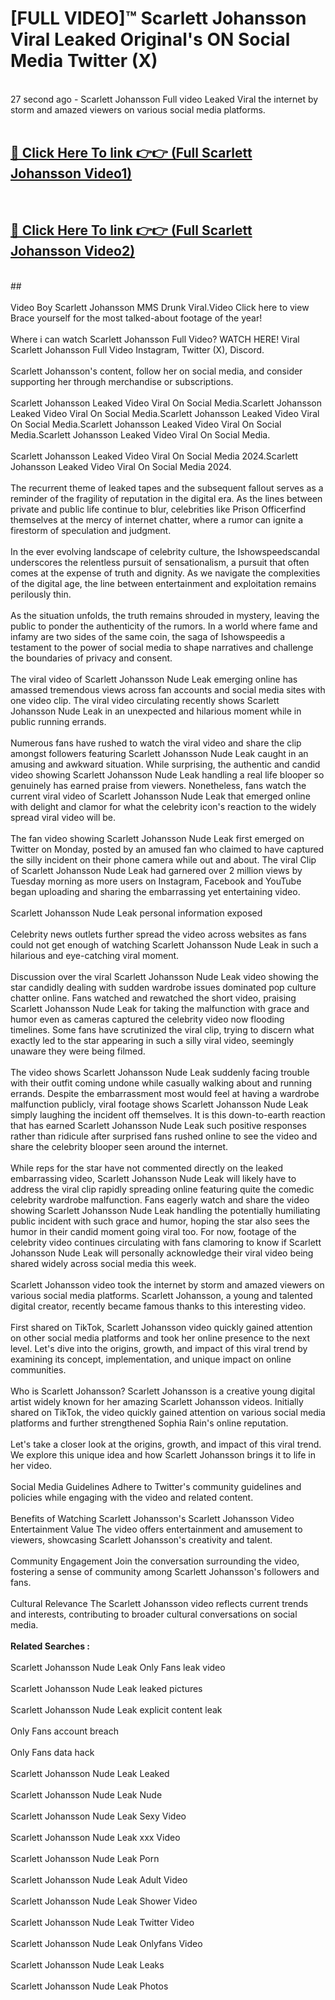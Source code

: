 # [FULL VIDEO]™ Scarlett Johansson Viral Leaked Original's ON Social Media Twitter (X) <br>
<br>
27 second ago - Scarlett Johansson Full video Leaked Viral the internet by storm and amazed viewers on various social media platforms.<br>

 <br>

##  <a href="https://play.123hd.live?title=Full Scarlett_Johansson&ref=git">🔴 Click Here To link 👉👉 (Full Scarlett Johansson Video1)</a><br>
  <br>

##  <a href="https://play.123hd.live?title=Full Scarlett_Johansson&ref=git">🔴 Click Here To link 👉👉 (Full Scarlett Johansson Video2)</a><br>
  <br>
  ##


  <br>

  <br>
Video Boy Scarlett Johansson MMS Drunk Viral.Video Click here to view Brace yourself for the most talked-about footage of the year!
<br><br>
Where i can watch Scarlett Johansson Full Video? WATCH HERE! Viral Scarlett Johansson Full Video Instagram, Twitter (X), Discord.
<br><br>
Scarlett Johansson's content, follow her on social media, and consider supporting her through merchandise or subscriptions.
<br><br>
Scarlett Johansson Leaked Video Viral On Social Media.Scarlett Johansson Leaked Video Viral On Social Media.Scarlett Johansson Leaked Video Viral On Social Media.Scarlett Johansson Leaked Video Viral On Social Media.Scarlett Johansson Leaked Video Viral On Social Media.
<br><br>
Scarlett Johansson Leaked Video Viral On Social Media 2024.Scarlett Johansson Leaked Video Viral On Social Media 2024.
<br><br>
The recurrent theme of leaked tapes and the subsequent fallout serves as a reminder of the fragility of reputation in the digital era. As the lines between private and public life continue to blur, celebrities like Prison Officerfind themselves at the mercy of internet chatter, where a rumor can ignite a firestorm of speculation and judgment.
<br><br>
In the ever evolving landscape of celebrity culture, the Ishowspeedscandal underscores the relentless pursuit of sensationalism, a pursuit that often comes at the expense of truth and dignity. As we navigate the complexities of the digital age, the line between entertainment and exploitation remains perilously thin.
<br><br>
As the situation unfolds, the truth remains shrouded in mystery, leaving the public to ponder the authenticity of the rumors. In a world where fame and infamy are two sides of the same coin, the saga of Ishowspeedis a testament to the power of social media to shape narratives and challenge the boundaries of privacy and consent.
<br><br>
The viral video of Scarlett Johansson Nude Leak emerging online has amassed tremendous views across fan accounts and social media sites with one video clip. The viral video circulating recently shows Scarlett Johansson Nude Leak in an unexpected and hilarious moment while in public running errands.
<br><br>
Numerous fans have rushed to watch the viral video and share the clip amongst followers featuring Scarlett Johansson Nude Leak caught in an amusing and awkward situation. While surprising, the authentic and candid video showing Scarlett Johansson Nude Leak handling a real life blooper so genuinely has earned praise from viewers. Nonetheless, fans watch the current viral video of Scarlett Johansson Nude Leak that emerged online with delight and clamor for what the celebrity icon's reaction to the widely spread viral video will be.
<br><br>
The fan video showing Scarlett Johansson Nude Leak first emerged on Twitter on Monday, posted by an amused fan who claimed to have captured the silly incident on their phone camera while out and about. The viral Clip of Scarlett Johansson Nude Leak had garnered over 2 million views by Tuesday morning as more users on Instagram, Facebook and YouTube began uploading and sharing the embarrassing yet entertaining video.
<br><br>
Scarlett Johansson Nude Leak personal information exposed
<br><br>
Celebrity news outlets further spread the video across websites as fans could not get enough of watching Scarlett Johansson Nude Leak in such a hilarious and eye-catching viral moment.
<br><br>
Discussion over the viral Scarlett Johansson Nude Leak video showing the star candidly dealing with sudden wardrobe issues dominated pop culture chatter online. Fans watched and rewatched the short video, praising Scarlett Johansson Nude Leak for taking the malfunction with grace and humor even as cameras captured the celebrity video now flooding timelines. Some fans have scrutinized the viral clip, trying to discern what exactly led to the star appearing in such a silly viral video, seemingly unaware they were being filmed.
<br><br>
The video shows Scarlett Johansson Nude Leak suddenly facing trouble with their outfit coming undone while casually walking about and running errands. Despite the embarrassment most would feel at having a wardrobe malfunction publicly, viral footage shows Scarlett Johansson Nude Leak simply laughing the incident off themselves. It is this down-to-earth reaction that has earned Scarlett Johansson Nude Leak such positive responses rather than ridicule after surprised fans rushed online to see the video and share the celebrity blooper seen around the internet.
<br><br>
While reps for the star have not commented directly on the leaked embarrassing video, Scarlett Johansson Nude Leak will likely have to address the viral clip rapidly spreading online featuring quite the comedic celebrity wardrobe malfunction. Fans eagerly watch and share the video showing Scarlett Johansson Nude Leak handling the potentially humiliating public incident with such grace and humor, hoping the star also sees the humor in their candid moment going viral too. For now, footage of the celebrity video continues circulating with fans clamoring to know if Scarlett Johansson Nude Leak will personally acknowledge their viral video being shared widely across social media this week.
<br><br>
Scarlett Johansson video took the internet by storm and amazed viewers on various social media platforms. Scarlett Johansson, a young and talented digital creator, recently became famous thanks to this interesting video.
<br><br>
First shared on TikTok, Scarlett Johansson video quickly gained attention on other social media platforms and took her online presence to the next level. Let's dive into the origins, growth, and impact of this viral trend by examining its concept, implementation, and unique impact on online communities.
<br><br>
Who is Scarlett Johansson? Scarlett Johansson is a creative young digital artist widely known for her amazing Scarlett Johansson videos. Initially shared on TikTok, the video quickly gained attention on various social media platforms and further strengthened Sophia Rain's online reputation.
<br><br>
Let's take a closer look at the origins, growth, and impact of this viral trend. We explore this unique idea and how Scarlett Johansson brings it to life in her video.
<br><br>
Social Media Guidelines Adhere to Twitter's community guidelines and policies while engaging with the video and related content.
<br><br>
Benefits of Watching Scarlett Johansson's Scarlett Johansson Video Entertainment Value The video offers entertainment and amusement to viewers, showcasing Scarlett Johansson's creativity and talent.
<br><br>
Community Engagement Join the conversation surrounding the video, fostering a sense of community among Scarlett Johansson's followers and fans.
<br><br>
Cultural Relevance The Scarlett Johansson video reflects current trends and interests, contributing to broader cultural conversations on social media.
<br><br>
<strong>Related Searches :</strong>
<br><br>
Scarlett Johansson Nude Leak Only Fans leak video
<br><br>
Scarlett Johansson Nude Leak leaked pictures
<br><br>
Scarlett Johansson Nude Leak explicit content leak
<br><br>
Only Fans account breach
<br><br>
Only Fans data hack
<br><br>
Scarlett Johansson Nude Leak Leaked
<br><br>
Scarlett Johansson Nude Leak Nude
<br><br>
Scarlett Johansson Nude Leak Sexy Video
<br><br>
Scarlett Johansson Nude Leak xxx Video
<br><br>
Scarlett Johansson Nude Leak Porn
<br><br>
Scarlett Johansson Nude Leak Adult Video
<br><br>
Scarlett Johansson Nude Leak Shower Video
<br><br>
Scarlett Johansson Nude Leak Twitter Video
<br><br>
Scarlett Johansson Nude Leak Onlyfans Video
<br><br>
Scarlett Johansson Nude Leak Leaks
<br><br>
Scarlett Johansson Nude Leak Photos